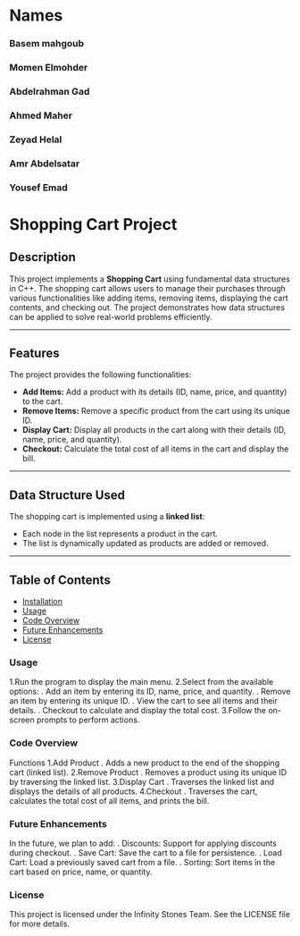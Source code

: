 # Names
### Basem mahgoub
### Momen Elmohder
### Abdelrahman Gad
### Ahmed Maher
### Zeyad Helal
### Amr Abdelsatar
### Yousef Emad

# Shopping Cart Project

## Description
This project implements a **Shopping Cart** using fundamental data structures in C++. The shopping cart allows users to manage their purchases through various functionalities like adding items, removing items, displaying the cart contents, and checking out. The project demonstrates how data structures can be applied to solve real-world problems efficiently.

---

## Features
The project provides the following functionalities:
- **Add Items:** Add a product with its details (ID, name, price, and quantity) to the cart.
- **Remove Items:** Remove a specific product from the cart using its unique ID.
- **Display Cart:** Display all products in the cart along with their details (ID, name, price, and quantity).
- **Checkout:** Calculate the total cost of all items in the cart and display the bill.

---

## Data Structure Used
The shopping cart is implemented using a **linked list**:
- Each node in the list represents a product in the cart.
- The list is dynamically updated as products are added or removed.

---

## Table of Contents
- [Installation](#installation)
- [Usage](#usage)
- [Code Overview](#code-overview)
- [Future Enhancements](#future-enhancements)
- [License](#license)

### Usage
1.Run the program to display the main menu.
2.Select from the available options:
  . Add an item by entering its ID, name, price, and quantity.
  . Remove an item by entering its unique ID.
  . View the cart to see all items and their details.
  . Checkout to calculate and display the total cost.
3.Follow the on-screen prompts to perform actions.


### Code Overview
Functions
1.Add Product
  . Adds a new product to the end of the shopping cart (linked list).
2.Remove Product
  . Removes a product using its unique ID by traversing the linked list.
3.Display Cart
  . Traverses the linked list and displays the details of all products.
4.Checkout
  . Traverses the cart, calculates the total cost of all items, and prints the bill.


### Future Enhancements
In the future, we plan to add:
. Discounts: Support for applying discounts during checkout.
. Save Cart: Save the cart to a file for persistence.
. Load Cart: Load a previously saved cart from a file.
. Sorting: Sort items in the cart based on price, name, or quantity.


### License
This project is licensed under the Infinity Stones Team. See the LICENSE file for more details.

